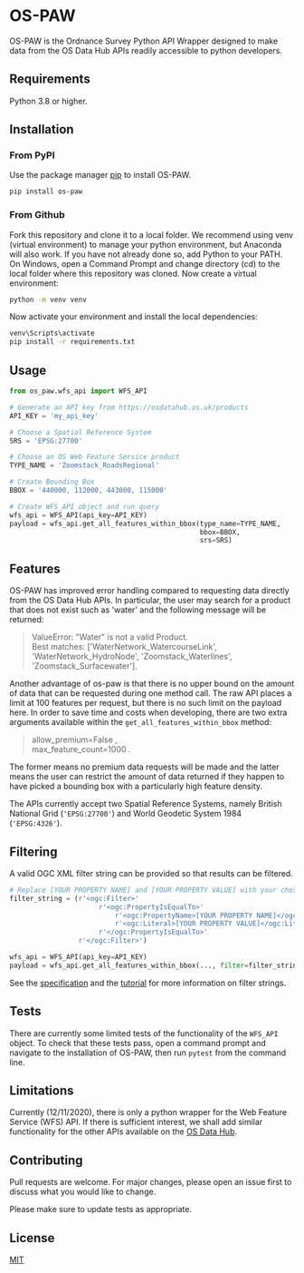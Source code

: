 # OS-PAW

OS-PAW is the Ordnance Survey Python API Wrapper designed to make data from the OS Data Hub APIs readily accessible to python developers.

## Requirements
Python 3.8 or higher. 

## Installation

### From PyPI

Use the package manager [pip](https://pip.pypa.io/en/stable/) to install OS-PAW.

```bash
pip install os-paw
```

### From Github

Fork this repository and clone it to a local folder. We recommend using venv (virtual environment) to manage your python environment, but Anaconda will also work. 
If you have not already done so, add Python to your PATH. On Windows, open a Command Prompt and change directory (cd) to the local folder where this repository was cloned. 
Now create a virtual environment:
```bash
python -m venv venv
```
Now activate your environment and install the local dependencies:
```bash
venv\Scripts\activate
pip install -r requirements.txt
```

## Usage

```python
from os_paw.wfs_api import WFS_API

# Generate an API key from https://osdatahub.os.uk/products
API_KEY = 'my_api_key'

# Choose a Spatial Reference System
SRS = 'EPSG:27700'

# Choose an OS Web Feature Service product
TYPE_NAME = 'Zoomstack_RoadsRegional'

# Create Bounding Box
BBOX = '440000, 112000, 443000, 115000'

# Create WFS_API object and run query
wfs_api = WFS_API(api_key=API_KEY)
payload = wfs_api.get_all_features_within_bbox(type_name=TYPE_NAME,
                                               bbox=BBOX,
                                               srs=SRS)
```
## Features
OS-PAW has improved error handling compared to requesting data directly from the OS Data Hub APIs. In particular, the user may search for a product that does not exist such as 'water' and the following message will be returned:
>ValueError: "Water" is not a valid Product.\
>Best matches: ['WaterNetwork_WatercourseLink', 'WaterNetwork_HydroNode', 'Zoomstack_Waterlines', 'Zoomstack_Surfacewater'].

Another advantage of os-paw is that there is no upper bound on the amount of data that can be requested during one method call. The raw API places a limit at 100 features per request, but there is no such limit on the payload here. In order to save time and costs when developing, there are two extra arguments available within the ```get_all_features_within_bbox``` method:
> allow_premium=False ,\
> max_feature_count=1000 .

The former means no premium data requests will be made and the latter means the user can restrict the amount of data returned if they happen to have picked a bounding box with a particularly high feature density. 

The APIs currently accept two Spatial Reference Systems, namely British National Grid (`'EPSG:27700'`) and World Geodetic System 1984 (`'EPSG:4326'`). 

## Filtering
A valid OGC XML filter string can be provided so that results can be filtered. 

```python 
# Replace [YOUR PROPERTY NAME] and [YOUR PROPERTY VALUE] with your chosen values
filter_string = (r'<ogc:Filter>'
                      r'<ogc:PropertyIsEqualTo>'
                          r'<ogc:PropertyName>[YOUR PROPERTY NAME]</ogc:PropertyName>'
                          r'<ogc:Literal>[YOUR PROPERTY VALUE]</ogc:Literal>'
                      r'</ogc:PropertyIsEqualTo>'
                 r'</ogc:Filter>')

wfs_api = WFS_API(api_key=API_KEY)
payload = wfs_api.get_all_features_within_bbox(..., filter=filter_string)
```

See the [specification](https://osdatahub.os.uk/docs/wfs/technicalSpecification) and the [tutorial](https://labs.os.uk/public/os-data-hub-tutorials/data-science/price-paid-spatial-distribution) for more information on filter strings. 

## Tests
There are currently some limited tests of the functionality of the `WFS_API` object. To check that these tests pass, open a command prompt and navigate to the installation of OS-PAW, then run `pytest` from the command line. 

## Limitations
Currently (12/11/2020), there is only a python wrapper for the Web Feature Service (WFS) API. If there is sufficient interest, we shall add similar functionality for the other APIs available on the [OS Data Hub](https://osdatahub.os.uk/products).

## Contributing
Pull requests are welcome. For major changes, please open an issue first to discuss what you would like to change.

Please make sure to update tests as appropriate.

## License
[MIT](https://choosealicense.com/licenses/mit/)

